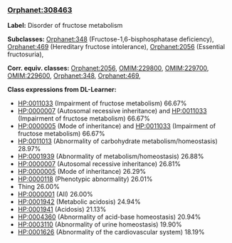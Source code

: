 
### [Orphanet:308463](http://www.orpha.net/ORDO/Orphanet_308463)
**Label:** Disorder of fructose metabolism

**Subclasses:** [Orphanet:348](http://www.orpha.net/ORDO/Orphanet_348) (Fructose-1,6-bisphosphatase deficiency), [Orphanet:469](http://www.orpha.net/ORDO/Orphanet_469) (Hereditary fructose intolerance), [Orphanet:2056](http://www.orpha.net/ORDO/Orphanet_2056) (Essential fructosuria), 

**Corr. equiv. classes:** [Orphanet:2056](http://www.orpha.net/ORDO/Orphanet_2056), [OMIM:229800](http://purl.obolibrary.org/obo/OMIM_229800), [OMIM:229700](http://purl.obolibrary.org/obo/OMIM_229700), [OMIM:229600](http://purl.obolibrary.org/obo/OMIM_229600), [Orphanet:348](http://www.orpha.net/ORDO/Orphanet_348), [Orphanet:469](http://www.orpha.net/ORDO/Orphanet_469), 

**Class expressions from DL-Learner:**

- [HP:0011033](http://purl.obolibrary.org/obo/HP_0011033) (Impairment of fructose metabolism) 66.67%
- [HP:0000007](http://purl.obolibrary.org/obo/HP_0000007) (Autosomal recessive inheritance) and [HP:0011033](http://purl.obolibrary.org/obo/HP_0011033) (Impairment of fructose metabolism) 66.67%
- [HP:0000005](http://purl.obolibrary.org/obo/HP_0000005) (Mode of inheritance) and [HP:0011033](http://purl.obolibrary.org/obo/HP_0011033) (Impairment of fructose metabolism) 66.67%
- [HP:0011013](http://purl.obolibrary.org/obo/HP_0011013) (Abnormality of carbohydrate metabolism/homeostasis) 28.97%
- [HP:0001939](http://purl.obolibrary.org/obo/HP_0001939) (Abnormality of metabolism/homeostasis) 26.88%
- [HP:0000007](http://purl.obolibrary.org/obo/HP_0000007) (Autosomal recessive inheritance) 26.81%
- [HP:0000005](http://purl.obolibrary.org/obo/HP_0000005) (Mode of inheritance) 26.29%
- [HP:0000118](http://purl.obolibrary.org/obo/HP_0000118) (Phenotypic abnormality) 26.01%
- Thing 26.00%
- [HP:0000001](http://purl.obolibrary.org/obo/HP_0000001) (All) 26.00%
- [HP:0001942](http://purl.obolibrary.org/obo/HP_0001942) (Metabolic acidosis) 24.94%
- [HP:0001941](http://purl.obolibrary.org/obo/HP_0001941) (Acidosis) 21.13%
- [HP:0004360](http://purl.obolibrary.org/obo/HP_0004360) (Abnormality of acid-base homeostasis) 20.94%
- [HP:0003110](http://purl.obolibrary.org/obo/HP_0003110) (Abnormality of urine homeostasis) 19.90%
- [HP:0001626](http://purl.obolibrary.org/obo/HP_0001626) (Abnormality of the cardiovascular system) 18.19%


